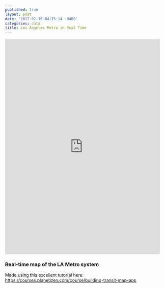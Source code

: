 ```yaml
---
published: true
layout: post
date: '2017-02-15 04:15:14 -0400'
categories: data
title: Los Angeles Metro in Real Time
---
```

<iframe width="100%" height="700" frameborder="0" src="https://willgeary.github.io/LosAngelesMetro/" allowfullscreen webkitallowfullscreen mozallowfullscreen oallowfullscreen msallowfullscreen></iframe>

### Real-time map of the LA Metro system

Made using this excellent tutorial here: https://courses.planetizen.com/course/building-transit-map-app
